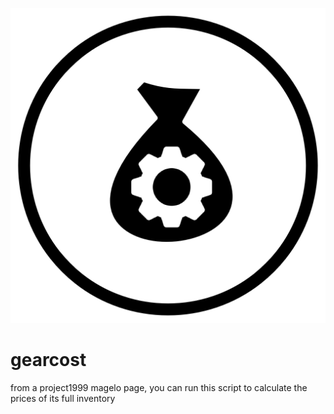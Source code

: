 ![gearcost](/gearcost.png)

# gearcost
from a project1999 magelo page, you can run this script to calculate the prices of its full inventory
